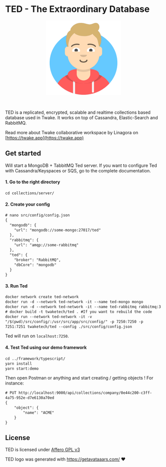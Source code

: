 # TED - The Extraordinary Database

<p align="center">
  <img width="240" height="240" src="ted.png">
</p>
<br/>

TED is a replicated, encrypted, scalable and realtime collections based database used in Twake. It works on top of Cassandra, Elastic-Search and RabbitMQ.

Read more about Twake collaborative workspace by Linagora on [https://twake.app](https://twake.app)

## Get started

Will start a MongoDB + TabbitMQ Ted server. If you want to configure Ted with Cassandra/Keyspaces or SQS, go to the complete documentation.

#### 1. Go to the right directory

```
cd collections/server/
```

#### 2. Create your config

```
# nano src/config/config.json
{
  "mongodb": {
    "url": "mongodb://some-mongo:27017/ted"
  },
  "rabbitmq": {
    "url": "amqp://some-rabbitmq"
  },
  "ted": {
    "broker": "RabbitMQ",
    "dbCore": "mongodb"
  }
}
```

#### 3. Run Ted

```
docker network create ted-network
docker run -d --network ted-network -it --name ted-mongo mongo
docker run -d --network ted-network -it --name ted-rabbitmq rabbitmq:3
# docker build -t twaketech/ted . #If you want to rebuild the code
docker run --network ted-network -it -v "/$(pwd)/src/config/:/usr/src/app/src/config/" -p 7250:7250 -p 7251:7251 twaketech/ted --config ./src/config/config.json
```

Ted will run on `localhost:7250`.

#### 4. Test Ted using our demo framework

```
cd ../framework/typescript/
yarn install
yarn start:demo
```

Then open Postman or anything and start creating / getting objects ! For instance:

```
# PUT http://localhost:9000/api/collections/company/0e44c200-c3ff-4a75-952e-d7e6130a70ed
{
    "object": {
        "name": "ACME"
    }
}
```

## License

TED is licensed under [Affero GPL v3](http://www.gnu.org/licenses/agpl-3.0.html)

TED logo was generated with https://getavataaars.com/ ❤️
